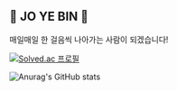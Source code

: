 ## 🖤 JO YE BIN 🤍
매일매일 한 걸음씩 나아가는 사람이 되겠습니다!

[![Solved.ac
프로필](http://mazassumnida.wtf/api/v2/generate_badge?boj=yebin0322)](https://solved.ac/yebin0322)


![Anurag's GitHub stats](https://github-readme-stats.vercel.app/api?username=Jyebin&show_icons=true&theme=graywhite)

